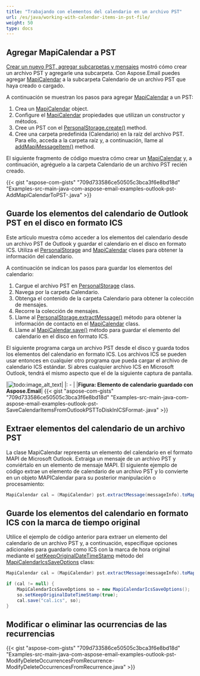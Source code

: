 ```yaml
---
title: "Trabajando con elementos del calendario en un archivo PST"
url: /es/java/working-with-calendar-items-in-pst-file/
weight: 50
type: docs
---
```


## **Agregar MapiCalendar a PST**

[Crear un nuevo PST, agregar subcarpetas y mensajes](/email/java/create-new-pst-add-sub-folders-and-messages/) mostró cómo crear un archivo PST y agregarle una subcarpeta. Con Aspose.Email puedes agregar [MapiCalendar](https://reference.aspose.com/email/java/com.aspose.email/mapicalendar/) a la subcarpeta Calendario de un archivo PST que haya creado o cargado.

A continuación se muestran los pasos para agregar [MapiCalendar](https://reference.aspose.com/email/java/com.aspose.email/mapicalendar/) a un PST:

1. Crea un [MapiCalendar](https://reference.aspose.com/email/java/com.aspose.email/mapicalendar/) object.
1. Configure el [MapiCalendar](https://reference.aspose.com/email/java/com.aspose.email/mapicalendar/) propiedades que utilizan un constructor y métodos.
1. Cree un PST con el [PersonalStorage.create()](https://reference.aspose.com/email/java/com.aspose.email/personalstorage/#create-java.lang.String-int-) method.
1. Cree una carpeta predefinida (Calendario) en la raíz del archivo PST. Para ello, acceda a la carpeta raíz y, a continuación, llame al [addMapiMessageItem()](https://reference.aspose.com/email/java/com.aspose.email/folderinfo/#addMapiMessageItem-com.aspose.email.IMapiMessageItem-) method.

El siguiente fragmento de código muestra cómo crear un [MapiCalendar](https://reference.aspose.com/email/java/com.aspose.email/mapicalendar/) y, a continuación, agréguelo a la carpeta Calendario de un archivo PST recién creado.

{{< gist "aspose-com-gists" "709d733586ce50505c3bca3f6e8bd18d" "Examples-src-main-java-com-aspose-email-examples-outlook-pst-AddMapiCalendarToPST-.java" >}}

## **Guarde los elementos del calendario de Outlook PST en el disco en formato ICS**

Este artículo muestra cómo acceder a los elementos del calendario desde un archivo PST de Outlook y guardar el calendario en el disco en formato ICS. Utiliza el [PersonalStorage](https://reference.aspose.com/email/java/com.aspose.email/personalstorage/) and [MapiCalendar](https://reference.aspose.com/email/java/com.aspose.email/mapicalendar/) clases para obtener la información del calendario.

A continuación se indican los pasos para guardar los elementos del calendario:

1. Cargue el archivo PST en [PersonalStorage](https://reference.aspose.com/email/java/com.aspose.email/personalstorage/) class.
1. Navega por la carpeta Calendario.
1. Obtenga el contenido de la carpeta Calendario para obtener la colección de mensajes.
1. Recorre la colección de mensajes.
1. Llame al [PersonalStorage.extractMessage()](https://reference.aspose.com/email/java/com.aspose.email/personalstorage/#extractMessage-com.aspose.email.MessageInfo-) método para obtener la información de contacto en el [MapiCalendar](https://reference.aspose.com/email/java/com.aspose.email/mapicalendar/) class.
1. Llame al [MapiCalendar.save()](https://reference.aspose.com/email/java/com.aspose.email/mapicalendar/#save-java.io.OutputStream-) método para guardar el elemento del calendario en el disco en formato ICS.

El siguiente programa carga un archivo PST desde el disco y guarda todos los elementos del calendario en formato ICS. Los archivos ICS se pueden usar entonces en cualquier otro programa que pueda cargar el archivo de calendario ICS estándar. Si abres cualquier archivo ICS en Microsoft Outlook, tendrá el mismo aspecto que el de la siguiente captura de pantalla.

|![todo:image_alt_text](https://i.imgur.com/OhnGEXj.png)|
|: - |
|**Figura: Elemento de calendario guardado con Aspose.Email**|
{{< gist "aspose-com-gists" "709d733586ce50505c3bca3f6e8bd18d" "Examples-src-main-java-com-aspose-email-examples-outlook-pst-SaveCalendarItemsFromOutlookPSTToDiskInICSFormat-.java" >}}

## **Extraer elementos del calendario de un archivo PST**

La clase MapiCalendar representa un elemento del calendario en el formato MAPI de Microsoft Outlook. Extraiga un mensaje de un archivo PST y conviértalo en un elemento de mensaje MAPI. El siguiente ejemplo de código extrae un elemento de calendario de un archivo PST y lo convierte en un objeto MAPICalendar para su posterior manipulación o procesamiento:

```java
MapiCalendar cal = (MapiCalendar) pst.extractMessage(messageInfo).toMapiMessageItem();
```
## **Guarde los elementos del calendario en formato ICS con la marca de tiempo original**

Utilice el ejemplo de código anterior para extraer un elemento del calendario de un archivo PST y, a continuación, especifique opciones adicionales para guardarlo como ICS con la marca de hora original mediante el [setKeepOriginalDateTimeStamp](https://reference.aspose.com/email/java/com.aspose.email/mapicalendaricssaveoptions/#setKeepOriginalDateTimeStamp-boolean-) método del [MapiCalendarIcsSaveOptions](https://reference.aspose.com/email/java/com.aspose.email/mapicalendaricssaveoptions/) class:

```java
MapiCalendar cal = (MapiCalendar) pst.extractMessage(messageInfo).toMapiMessageItem();

if (cal != null) {
    MapiCalendarIcsSaveOptions so = new MapiCalendarIcsSaveOptions();
    so.setKeepOriginalDateTimeStamp(true);
    cal.save("cal.ics", so);
}
```
## **Modificar o eliminar las ocurrencias de las recurrencias**

{{< gist "aspose-com-gists" "709d733586ce50505c3bca3f6e8bd18d" "Examples-src-main-java-com-aspose-email-examples-outlook-pst-ModifyDeleteOccurrencesFromRecurrence-ModifyDeleteOccurrencesFromRecurrence.java" >}}
